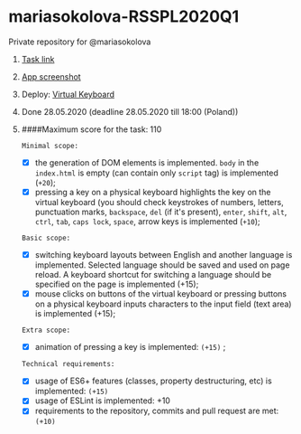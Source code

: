 # mariasokolova-RSSPL2020Q1
Private repository for @mariasokolova

1. [Task link](https://github.com/rolling-scopes-school/tasks/blob/master/tasks/virtual-keyboard/virtual-keyboard-en.md)
 
2. [App screenshot](https://mariasokolova.github.io/RssVirtualKeyboard/image/keyboard.png)

3. Deploy:
[Virtual Keyboard](https://mariasokolova.github.io/RssVirtualKeyboard/)

4. Done 28.05.2020 (deadline 28.05.2020 till 18:00 (Poland))

5. ####Maximum score for the task: 110

   `Minimal scope:`
     - [x] the generation of DOM elements is implemented. `body` in the `index.html` is empty (can contain only `script` tag) is implemented (`+20`);
     - [x] pressing a key on a physical keyboard highlights the key on the virtual keyboard (you should check keystrokes of numbers, letters, punctuation marks, `backspace`, `del` (if it's present), `enter`, `shift`, `alt`, `ctrl`, `tab`, `caps lock`, `space`, arrow keys is implemented (`+10`);
   
   `Basic scope:`
     - [x] switching keyboard layouts between English and another language is implemented. Selected language should be saved and used on page reload. A keyboard shortcut for switching a language should be specified on the page is implemented (+15);
     - [x] mouse clicks on buttons of the virtual keyboard or pressing buttons on a physical keyboard inputs characters to the input field (text area) is implemented (+15);
   
   `Extra scope:`
     - [x] animation of pressing a key is implemented: `(+15)` ;
     
    `Technical requirements:`
     - [x] usage of ES6+ features (classes, property destructuring, etc) is implemented: `(+15)`
     - [x] usage of ESLint is implemented: +10
     - [x] requirements to the repository, commits and pull request are met: `(+10)`
